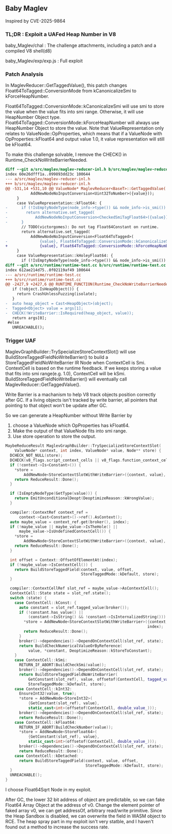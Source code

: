 Baby Maglev
---

Inspired by CVE-2025-9864

### TL;DR : Exploit a UAFed Heap Number in V8

baby_Maglev/chal : The challenge attachments, including a patch and a compiled V8 shell(d8)

baby_Maglev/exp/exp.js : Full exploit


### Patch Analysis
In MaglevReducer::GetTaggedValue(), this patch changes Float64ToTagged::ConversionMode from kCanonicalizeSmi to kForceHeapNumber.

Float64ToTagged::ConversionMode::kCanonicalizeSmi will use smi to store the value when the value fits into smi range. Otherwise, it will use HeapNumber Object type.
Float64ToTagged::ConversionMode::kForceHeapNumber will always use HeapNumber Object to store the value.
Note that ValueRepresentation only relates to ValueNode::OpProperties, which means that if a ValueNode with OpProperties::kFloat64 and output value 1.0, it value representation will still be kFloat64.

To make this challenge solvable, I remove the CHECK() in Runtime_CheckNoWriteBarrierNeeded.
```diff
diff --git a/src/maglev/maglev-reducer-inl.h b/src/maglev/maglev-reducer-inl.h
index 60e26dfff1a..099893dd23c 100644
--- a/src/maglev/maglev-reducer-inl.h
+++ b/src/maglev/maglev-reducer-inl.h
@@ -531,14 +531,10 @@ ValueNode* MaglevReducer<BaseT>::GetTaggedValue(
           AddNewNodeNoInputConversion<Uint32ToNumber>({value}));
     }
     case ValueRepresentation::kFloat64: {
-      if (!IsEmptyNodeType(node_info->type()) && node_info->is_smi()) {
-        return alternative.set_tagged(
-            AddNewNodeNoInputConversion<CheckedSmiTagFloat64>({value}));
-      }
       // TODO(victorgomes): Do not tag Float64Constant on runtime.
       return alternative.set_tagged(
           AddNewNodeNoInputConversion<Float64ToTagged>(
-              {value}, Float64ToTagged::ConversionMode::kCanonicalizeSmi));
+              {value}, Float64ToTagged::ConversionMode::kForceHeapNumber));
     }
     case ValueRepresentation::kHoleyFloat64: {
       if (!IsEmptyNodeType(node_info->type()) && node_info->is_smi()) {
diff --git a/src/runtime/runtime-test.cc b/src/runtime/runtime-test.cc
index 612ae214d75..0f02119af49 100644
--- a/src/runtime/runtime-test.cc
+++ b/src/runtime/runtime-test.cc
@@ -2427,9 +2427,6 @@ RUNTIME_FUNCTION(Runtime_CheckNoWriteBarrierNeeded) {
   if (!object.IsHeapObject()) {
     return CrashUnlessFuzzing(isolate);
   }
-  auto heap_object = Cast<HeapObject>(object);
-  Tagged<Object> value = args[1];
-  CHECK(!WriteBarrier::IsRequired(heap_object, value));
   return args[0];
 #else
   UNREACHABLE();

```

### Trigger UAF
MaglevGraphBuilder::TrySpecializeStoreContextSlot() will use BuildStoreTaggedFieldNoWriteBarrier() to build a StoreTaggedFieldNoWriteBarrier IR Node when ContextCell is Smi.
ContextCell is based on the runtime feedback. If we keeps storing a value that fits into smi range(e.g. 1.0), ContextCell will be kSmi.
BuildStoreTaggedFieldNoWriteBarrier() will eventually call MaglevReducer::GetTaggedValue().

Write Barrier is a machanism to help V8 track objects position correctly after GC. If a living objects isn't tracked by write barrier, all pointers that pointing to that object won't be update after GC.

So we can generate a HeapNumber without Write Barrier by
1. choose a ValueNode which OpProperties has kFloat64.
2. Make the output of that ValueNode fits into smi range.
3. Use store operation to store the output.
```cpp
MaybeReduceResult MaglevGraphBuilder::TrySpecializeStoreContextSlot(
    ValueNode* context, int index, ValueNode* value, Node** store) {
  DCHECK_NOT_NULL(store);
  DCHECK(v8_flags.script_context_cells || v8_flags.function_context_cells);
  if (!context->Is<Constant>()) {
    *store =
        AddNewNode<StoreContextSlotWithWriteBarrier>({context, value}, index);
    return ReduceResult::Done();
  }

  if (IsEmptyNodeType(GetType(value))) {
    return EmitUnconditionalDeopt(DeoptimizeReason::kWrongValue);
  }

  compiler::ContextRef context_ref =
      context->Cast<Constant>()->ref().AsContext();
  auto maybe_value = context_ref.get(broker(), index);
  if (!maybe_value || maybe_value->IsTheHole() ||
      maybe_value->IsUndefinedContextCell()) {
    *store =
        AddNewNode<StoreContextSlotWithWriteBarrier>({context, value}, index);
    return ReduceResult::Done();
  }

  int offset = Context::OffsetOfElementAt(index);
  if (!maybe_value->IsContextCell()) {
    return BuildStoreTaggedField(context, value, offset,
                                 StoreTaggedMode::kDefault, store);
  }

  compiler::ContextCellRef slot_ref = maybe_value->AsContextCell();
  ContextCell::State state = slot_ref.state();
  switch (state) {
    case ContextCell::kConst: {
      auto constant = slot_ref.tagged_value(broker());
      if (!constant.has_value() ||
          (constant->IsString() && !constant->IsInternalizedString())) {
        *store = AddNewNode<StoreContextSlotWithWriteBarrier>({context, value},
                                                              index);
        return ReduceResult::Done();
      }
      broker()->dependencies()->DependOnContextCell(slot_ref, state);
      return BuildCheckNumericalValueOrByReference(
          value, *constant, DeoptimizeReason::kStoreToConstant);
    }
    case ContextCell::kSmi:
      RETURN_IF_ABORT(BuildCheckSmi(value));
      broker()->dependencies()->DependOnContextCell(slot_ref, state);
      return BuildStoreTaggedFieldNoWriteBarrier(
          GetConstant(slot_ref), value, offsetof(ContextCell, tagged_value_),
          StoreTaggedMode::kDefault, store);
    case ContextCell::kInt32:
      EnsureInt32(value, true);
      *store = AddNewNode<StoreInt32>(
          {GetConstant(slot_ref), value},
          static_cast<int>(offsetof(ContextCell, double_value_)));
      broker()->dependencies()->DependOnContextCell(slot_ref, state);
      return ReduceResult::Done();
    case ContextCell::kFloat64:
      RETURN_IF_ABORT(BuildCheckNumber(value));
      *store = AddNewNode<StoreFloat64>(
          {GetConstant(slot_ref), value},
          static_cast<int>(offsetof(ContextCell, double_value_)));
      broker()->dependencies()->DependOnContextCell(slot_ref, state);
      return ReduceResult::Done();
    case ContextCell::kDetached:
      return BuildStoreTaggedField(context, value, offset,
                                   StoreTaggedMode::kDefault, store);
  }
  UNREACHABLE();
}
```

I choose Float64Sqrt Node in my exploit.

After GC, the lower 32 bit address of object are predictable, so we can fake Float64 Array Object at the address of v0.
Change the element pointer of faked array v0, we can get addressOf, arbitrary read/write primitive.
Since the Heap Sandbox is disabled, we can overwrite the field in WASM object to RCE.
The heap spray part in my exploit isn't very statble, and I haven't found out a method to increase the success rate.